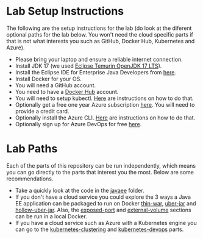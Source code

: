 # Lab Setup Instructions
The following are the setup instructions for the lab (do look at the diferent optional paths for the lab below. You won't need the cloud specific parts if that is not what interests you such as GitHub, Docker Hub, Kubernetes and Azure).

* Please bring your laptop and ensure a reliable internet connection.
* Install JDK 17 (we used [Eclipse Temurin OpenJDK 17 LTS](https://adoptium.net/temurin/releases/?version=17)).
* Install the Eclipse IDE for Enterprise Java Developers from [here](https://www.eclipse.org/downloads/packages/).
* Install Docker for your OS.
* You will need a GitHub account.
* You need to have a [Docker Hub](https://hub.docker.com) account.
* You will need to setup kubectl. [Here](https://kubernetes.io/docs/tasks/tools/install-kubectl/) are instructions on how to do that.
* Optionally get a free one year Azure subscription [here](https://azure.microsoft.com/en-us/free). You will need to provide a credit card.
* Optionally install the Azure CLI. [Here](https://docs.microsoft.com/en-us/cli/azure/install-azure-cli?view=azure-cli-latest) are instructions on how to do that.
* Optionally sign up for Azure DevOps for free [here](https://azure.microsoft.com/en-us/services/devops/).

# Lab Paths
Each of the parts of this repository can be run independently, which means you can go directly to the parts that interest you the most. Below are some recommendations.

* Take a quickly look at the code in the [javaee](/javaee) folder.
* If you don't have a cloud service you could explore the 3 ways a Java EE application can be packaged to run on Docker [thin-war](/thin-war), [uber-jar](/uber-jar) and [hollow-uber-jar](/hollow-uber-jar). Also, the [exposed-port](/exposed-port) and [external-volume](/external-volume) sections can be run in a local Docker.
* If you have a cloud service such as Azure with a Kubernetes engine you can go to the [kubernetes-clustering](/kubernetes-clustering) and [kubernetes-devops](/kubernetes-devops) parts.
